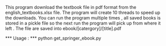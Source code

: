 This program download the textbook file in pdf format from the english_textbooks.xlsx file. The program will create 10 threads to speed up the downloads. You can run the program multiple times , all saved books is stored in a pickle file so the next run the program will pick up from where it left . 
The file are saved into ebook/[catergory]/[title].pdf 



*** Usage : ***
python get_springer_ebook.py
